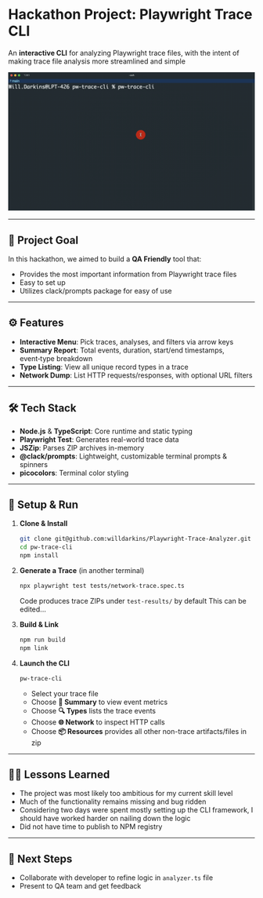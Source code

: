 # Hackathon Project: Playwright Trace CLI

An **interactive CLI** for analyzing Playwright trace files, with the intent of making trace file analysis more streamlined and simple

![pw-trace-cli demo](gif/2025-07-08%2012.22.50.gif)

---

## 🎯 Project Goal

In this hackathon, we aimed to build a **QA Friendly** tool that:  
- Provides the most important information from Playwright trace files
- Easy to set up  
- Utilizes clack/prompts package for easy of use

---

## ⚙️ Features

- **Interactive Menu**: Pick traces, analyses, and filters via arrow keys  
- **Summary Report**: Total events, duration, start/end timestamps, event‑type breakdown  
- **Type Listing**: View all unique record types in a trace  
- **Network Dump**: List HTTP requests/responses, with optional URL filters  

---

## 🛠 Tech Stack

- **Node.js** & **TypeScript**: Core runtime and static typing  
- **Playwright Test**: Generates real-world trace data  
- **JSZip**: Parses ZIP archives in-memory  
- **@clack/prompts**: Lightweight, customizable terminal prompts & spinners  
- **picocolors**: Terminal color styling

---

## 🚀 Setup & Run

1. **Clone & Install**  
   ```bash
   git clone git@github.com:willdarkins/Playwright-Trace-Analyzer.git
   cd pw-trace-cli
   npm install
   ```

2. **Generate a Trace** (in another terminal)  
   ```bash
   npx playwright test tests/network-trace.spec.ts
   ```
   Code produces trace ZIPs under `test-results/` by default
   This can be edited...

3. **Build & Link**  
   ```bash
   npm run build
   npm link
   ```

4. **Launch the CLI**  
   ```bash
   pw-trace-cli
   ```
   - Select your trace file  
   - Choose **📝 Summary** to view event metrics
   - Choose **🔍 Types** lists the trace events
   - Choose **🌐 Network** to inspect HTTP calls
   - Choose **📦 Resources** provides all other non-trace artifacts/files in zip

---

## 🤷‍♂️ Lessons Learned

- The project was most likely too ambitious for my current skill level
- Much of the functionality remains missing and bug ridden
- Considering two days were spent mostly setting up the CLI framework, I should have worked harder on nailing down the logic
- Did not have time to publish to NPM registry

---

## 👟 Next Steps

- Collaborate with developer to refine logic in `analyzer.ts` file
- Present to QA team and get feedback